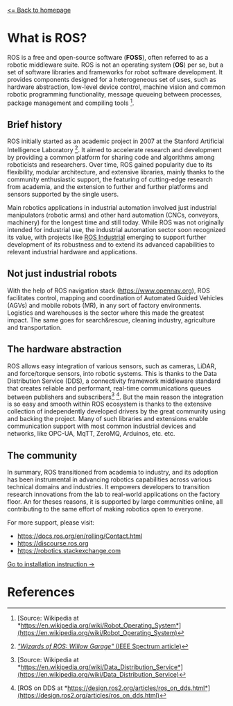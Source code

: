 [<= Back to homepage](../README.md) 

# What is ROS?
ROS is a free and open-source software (**FOSS**), often referred to as a robotic middleware suite. ROS is not an operating system (**OS**) per se, but a set of software libraries and frameworks for robot software development. It provides components designed for a heterogeneous set of uses, such as hardware abstraction, low-level device control, machine vision and common robotic programming functionality, message queueing between processes, package management and compiling tools [^wikipedia_ros].

## Brief history
ROS initially started as an academic project in 2007 at the Stanford Artificial Intelligence Laboratory [^wizards-of-ros-willow]. It aimed to accelerate research and development by providing a common platform for sharing code and algorithms among roboticists and researchers. Over time, ROS gained popularity due to its flexibility, modular architecture, and extensive libraries, mainly thanks to the community enthusiastic support, the featuring of cutting-edge research from academia, and the extension to further and further platforms and sensors supported by the single users.

Main robotics applications in industrial automation involved just industrial manipulators (robotic arms) and other hard automation (CNCs, conveyors, machinery) for the longest time and still today. While ROS was not originally intended for industrial use, the industrial automation sector soon recognized its value, with projects like [ROS Industrial](https://rosindustrial.org) emerging to support further development of its robustness and to extend its advanced capabilities to relevant industrial hardware and applications.

## Not just industrial robots
With the help of ROS navigation stack (https://www.opennav.org), ROS facilitates control, mapping and coordination of Automated Guided Vehicles (AGVs) and mobile robots (MR), in any sort of factory environments. Logistics and warehouses is the sector where this made the greatest impact. The same goes for search&rescue, cleaning industry, agriculture and transportation.


## The hardware abstraction
ROS allows easy integration of various sensors, such as cameras, LiDAR, and force/torque sensors, into robotic systems. This is thanks to the Data Distribution Service (DDS), a connectivity framework middleware standard that creates reliable and performant, real-time communications queues between publishers and subscribers[^wikipedia_dds] [^ros_on_DDS]. But the main reason the integration is so easy and smooth within ROS ecosystem is thanks to the extensive collection of independently developed drivers by the great community using and backing the project.
Many of such libraries and extensions enable communication support with most common industrial devices and networks, like OPC-UA, MqTT, ZeroMQ, Arduinos, etc. etc.

## The community
In summary, ROS transitioned from academia to industry, and its adoption has been instrumental in advancing robotics capabilities across various technical domains and industries. It empowers developers to transition research innovations from the lab to real-world applications on the factory floor. An for theses reasons, it is supported by large communities online, all contributing to the same effort of making robotics open to everyone.

For more support, please visit:
- https://docs.ros.org/en/rolling/Contact.html
- https://discourse.ros.org
- https://robotics.stackexchange.com
  

[Go to installation instruction ->](Installation.md) 

# References
[^wikipedia_ros]: [Source: Wikipedia at *https://en.wikipedia.org/wiki/Robot_Operating_System*](https://en.wikipedia.org/wiki/Robot_Operating_System)
[^wizards-of-ros-willow]: [*"Wizards of ROS: Willow Garage"* (IEEE Spectrum article)](https://spectrum.ieee.org/wizards-of-ros-willow-garage-and-the-making-of-the-robot-operating-system)
[^wikipedia_dds]: [Source: Wikipedia at *https://en.wikipedia.org/wiki/Data_Distribution_Service*](https://en.wikipedia.org/wiki/Data_Distribution_Service)
[^ros_on_DDS]: [ROS on DDS at *https://design.ros2.org/articles/ros_on_dds.html*](https://design.ros2.org/articles/ros_on_dds.html)